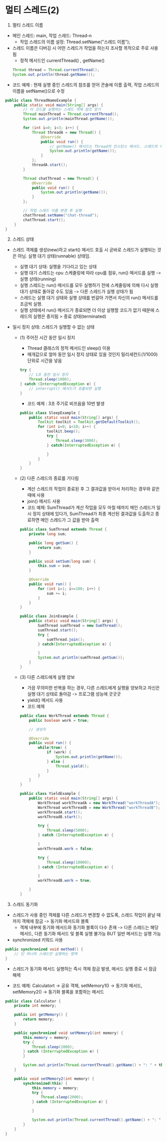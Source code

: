 # 멀티 스레드(2)

1. 멀티 스레드 이름
- 메인 스레드: main, 작업 스레드: Thread-n
    - 작업 스레드의 이름 설정: Thread.setName("스레드 이름");
- 스레드 이름은 디버깅 시 어떤 스레드가 작업을 하는지 조사할 목적으로 주로 사용됨
    - 정적 메서드인 currentThread() , getName()
    ```java
    Thread thread = Thread.currentThread();
    System.out.println(thread.getName());
    ```
- 코드 예제 : 현재 실행 중인 스레드의 참조를 얻어 콘솔에 이름 출력, 작업 스레드의 이름을 setName()으로 수정
```java
public class ThreadNameExample {
    public static void main(String[] args) {
        // 이 코드를 실행하는 스레드 객체 참조 얻기
        Thread mainThread = Thread.currentThread();
        System.out.println(mainThread.getName());

        for (int i=0; i<3; i++) {
            Thread threadA = new Thread() {
                @Override
                public void run() {
                    // getName() 메서드는 Thread의 인스턴스 메서드. 스레드의 이름을 리턴한다.
                    System.out.println(getName());
                }
            };
            threadA.start();
        }

        Thread chatThread = new Thread() {
            @Override
            public void run() {
                System.out.println(getName());
            }
        };

        // 작업 스레드 이름 변경 후 실행
        chatThread.setName("chat-thread");
        chatThread.start();
    }
}
```

2. 스레드 상태

- 스레드 객체를 생성(new)하고 start() 메서드 호출 시 곧바로 스레드가 실행되는 것은 아님. 실행 대기 상태(runnable) 상태임.
    - 실행 대기 상태: 실행을 기다리고 있는 상태
    - 실행 대기 스레드는 cpu 스케줄링에 따라 cpu를 점유, run() 메서드를 실행 -> 실행 상태(running)
    - 실행 스레드는 run() 메서드를 모두 실행하기 전에 스케줄링에 의해 다시 실행 대기 상태로 돌아갈 수도 있음 -> 다른 스레드가 실행 상태가 됨
    - 스레드는 실행 대기 상태와 실행 상태를 번갈아 가면서 자신의 run() 메서드를 조금씩 실행.
    - 실행 상태에서 run() 메서드가 종료되면 더 이상 실행할 코드가 없기 때문에 스레드의 실행은 중지됨 > 종료 상태(terminated)
    
- 일시 정지 상태: 스레드가 실행할 수 없는 상태
    - (1) 주어진 시간 동안 일시 정지
        - Thread 클래스의 정적 메서드인 sleep() 이용
        - 매개값으로 얼마 동안 일시 정지 상태로 있을 것인지 밀리세컨드(1/1000) 단위로 시간을 넣음
        ```java
        try {
            // 1초 동안 일시 정지
            Thread.sleep(1000);
        } catch (InterruptedException e) {
            // interrupt() 메서드가 호출되면 실행
        }
        ```

        - 코드 예제 : 3초 주기로 비프음을 10번 발생
        ```java
        public class SleepExample {
            public static void main(String[] args) {
                Toolkit toolkit = Toolkit.getDefaultToolkit();
                for (int i=0; i<10; i++) {
                    toolkit.beep();
                    try {
                        Thread.sleep(3000);
                    } catch(InterruptedException e) {

                    }
                }
            }
        }
        ```

    - (2) 다른 스레드의 종료를 기다림
        - 계산 스레드의 작업이 종료된 후 그 결과값을 받아서 처리하는 경우와 같은 때에 사용
        - join() 메서드 사용
        - 코드 예제: SumThread가 계산 작업을 모두 마칠 때까지 메인 스레드가 일시 정지 상태에 있다가, SumThread가 최종 계산된 결과값을 도출하고 종료하면 메인 스레드가 그 값을 받아 출력
        ```java
        public class SumThread extends Thread {
            private long sum;

            public long getSum() {
                return sum;
            }

            public void setSum(long sum) {
                this.sum = sum;
            }

            @Override
            public void run() {
                for (int i=1; i<=100; i++) {
                    sum += i;
                }
            }
        }

        public class JoinExample {
            public static void main(String[] args) {
                SumThread sumThread = new SumThread();
                sumThread.start();
                try {
                    sumThread.join();
                } catch(InterruptedException e) {

                }
                System.out.println(sumThread.getSum());
            }
        }
        ```
    
    - (3) 다른 스레드에게 실행 양보
        - 가끔 무의미한 반복을 하는 경우, 다른 스레드에게 실행을 양보하고 자신은 실행 대기 상태로 돌아감 -> 프로그램 성능에 굿굿굿
        - yield() 메서드 사용
        - 코드 예제
        ```java
        public class WorkThread extends Thread {
            public boolean work = true;

            // 생성자

            @Override
            public void run() {
                while(true) {
                    if (work) {
                        System.out.println(getName());
                    } else {
                        Thread.yield();
                    }
                }
            }
        }

        public class YieldExample {
            public static void main(String[] args) {
                WorkThread workThreadA = new WorkThread("workThreadA");
                WorkThread workThreadB = new WorkThread("workThreadB");
                workThreadA.start();
                workThreadB.start();

                try {
                    Thread.sleep(5000);
                } catch (InterruptedException e) {

                }
                workThreadA.work = false;

                try {
                    Thread.sleep(10000);
                } catch (InterruptedException e) {

                }
                workThreadB.work = true;

            }
        }
        ```

3. 스레드 동기화

- 스레드가 사용 중인 객체를 다른 스레드가 변경할 수 없도록, 스레드 작업이 끝날 때까지 객체에 잠금 -> 동기화 메서드와 블록 
    - 객체 내부에 동기화 메서드와 동기화 블록이 다수 존재 -> 다른 스레드는 해당 메서드, 다른 동기화 메서드 및 블록 실행 불가능 BUT 일반 메서드는 실행 가능
- synchronized 키워드 사용
```java
public synchronized void method() {
    // 단 하나의 스레드만 실행하는 영역
}
```
- 스레드가 동기화 메서드 실행하는 즉시 객체 잠금 발생, 메서드 실행 종료 시 잠금 해제

- 코드 예제: Calculatort -> 공유 객체, setMemory1() -> 동기화 메서드, setMemory2() -> 동기화 블록을 포함하는 메서드 
```java
public class Calculator {
    private int memory;

    public int getMemory() {
        return memory;
    }

    public synchronized void setMemory1(int memory) {
        this.memory = memory;
        try {
            Thread.sleep(2000);
        } catch (InterruptedException e) {
        }

        System.out.println(Thread.currentThread().getName() + ": " + this.memory);
    }

    public void setMemory2(int memory) {
        synchronized(this) {
            this.memory = memory;
            try {
                Thread.sleep(2000);
            } catch (InterruptedException e) {

            }

            System.out.println(Thread.currentThread().getName() + ": " + this.memory);
        }
    }
}
```
